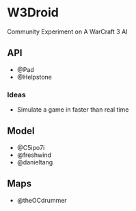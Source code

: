 # W3Droid

Community Experiment on A WarCraft 3 AI

## API 

- @Pad
- @Helpstone

### Ideas

- Simulate a game in faster than real time

## Model

- @C5ipo7i
- @freshwind
- @danieltang

## Maps

- @theOCdrummer

